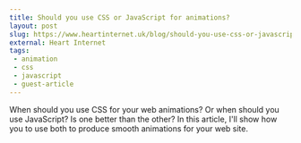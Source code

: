 ```yaml
---
title: Should you use CSS or JavaScript for animations?
layout: post
slug: https://www.heartinternet.uk/blog/should-you-use-css-or-javascript-for-web-animations/
external: Heart Internet
tags:
 - animation
 - css
 - javascript
 - guest-article
---
```


When should you use CSS for your web animations? Or when should you use JavaScript? Is one better than the other? In this article, I'll show how you to use both to produce smooth animations for your web site.

<!--more-->

